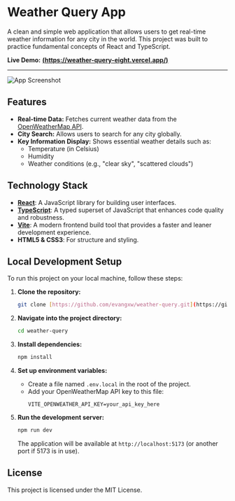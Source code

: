 # Weather Query App

A clean and simple web application that allows users to get real-time weather information for any city in the world. This project was built to practice fundamental concepts of React and TypeScript.

**Live Demo:** [**(https://weather-query-eight.vercel.app/)**](https://weather-query-eight.vercel.app/) 

---

![App Screenshot](https://i.imgur.com/RC3IYii.png) 

## Features

- **Real-time Data:** Fetches current weather data from the [OpenWeatherMap API](https://openweathermap.org/api).
- **City Search:** Allows users to search for any city globally.
- **Key Information Display:** Shows essential weather details such as:
  - Temperature (in Celsius)
  - Humidity
  - Weather conditions (e.g., "clear sky", "scattered clouds")

## Technology Stack

- **[React](https://reactjs.org/)**: A JavaScript library for building user interfaces.
- **[TypeScript](https://www.typescriptlang.org/)**: A typed superset of JavaScript that enhances code quality and robustness.
- **[Vite](https://vitejs.dev/)**: A modern frontend build tool that provides a faster and leaner development experience.
- **HTML5 & CSS3**: For structure and styling.

## Local Development Setup

To run this project on your local machine, follow these steps:

1.  **Clone the repository:**
    ```bash
    git clone [https://github.com/evangxw/weather-query.git](https://github.com/evangxw/weather-query.git)
    ```

2.  **Navigate into the project directory:**
    ```bash
    cd weather-query
    ```

3.  **Install dependencies:**
    ```bash
    npm install
    ```

4.  **Set up environment variables:**
    - Create a file named `.env.local` in the root of the project.
    - Add your OpenWeatherMap API key to this file:
      ```
      VITE_OPENWEATHER_API_KEY=your_api_key_here
      ```

5.  **Run the development server:**
    ```bash
    npm run dev
    ```
    The application will be available at `http://localhost:5173` (or another port if 5173 is in use).

## License

This project is licensed under the MIT License.